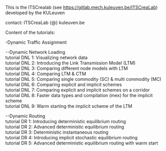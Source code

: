 This is the ITSCrealab (see https://gitlab.mech.kuleuven.be/ITSCreaLab) developed by the KULeuven

contact: ITSCreaLab {@} kuleuven.be

Content of the tutorials:

-Dynamic Traffic Assignment

--Dynamic Network Loading <br>
tutorial DNL 1: Visualizing network data<br>
tutorial DNL 2: Introducing the Link Transmission Model (LTM)<br>
tutorial DNL 3: Comparing different node models with LTM<br>
tutorial DNL 4: Comparing LTM & CTM<br>
tutorial DNL 5: Comparing single commodity (SC) & multi commodity (MC)<br>
tutorial DNL 6: Comparing explicit and implicit schemes<br>
tutorial DNL 7: Comparing explicit and implicit schemes on a corridor<br>
tutorial DNL 8: Faster data types and compilation (mex) for the implicit scheme<br>
tutorial DNL 9: Warm starting the implicit scheme of the LTM<br>

--Dynamic Routing<br>
tutorial DR 1: Introducing deterministic equilibrium routing<br>
tutorial DR 2: Advanced deterministic equilibrium routing<br>
tutorial DR 3: Deterministic instantaneous routing<br>
tutorial DR 4: Introducing implicit stochastic equilibrium routing<br>
tutorial DR 5: Advanced deterministic equilibrium routing with warm start<br>

